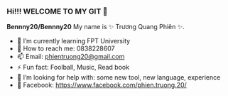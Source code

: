 ### Hi!!! WELCOME TO MY GIT 👋

**Bennny20/Bennny20**
My name is ✨ Trương Quang Phiên ✨.

- 🌱 I’m currently learning FPT University
- 💬 How to reach me: 0838228607
- 📫 Email: phientruong20@gmail.com
- ⚡ Fun fact: Foolball, Music, Read book
- 🤔 I’m looking for help with: some new tool, new language, experience 
- 🔭 Facebook: https://www.facebook.com/phien.truong.20/

